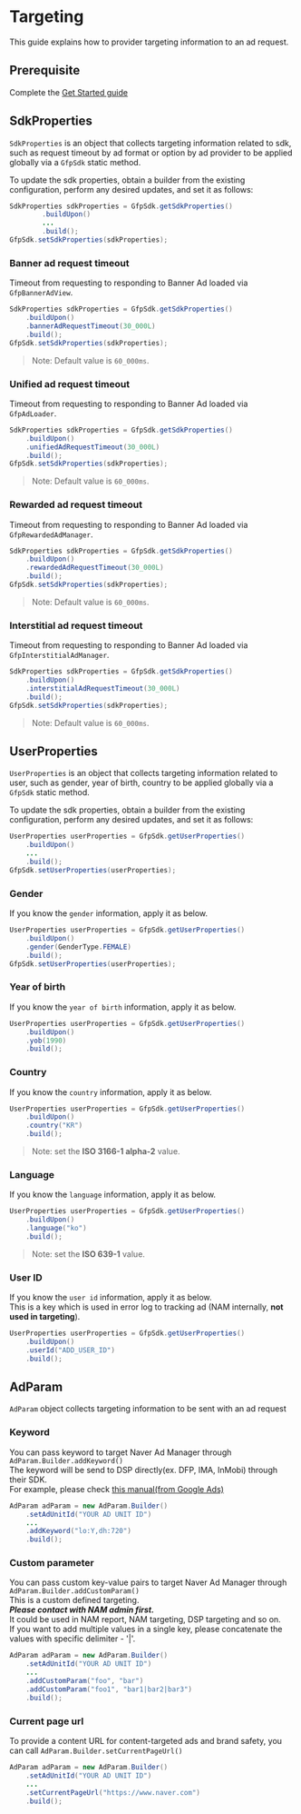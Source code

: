 # Targeting

This guide explains how to provider targeting information to an ad request.

## Prerequisite

Complete the [Get Started guide](../README.md)

## SdkProperties

`SdkProperties` is an object that collects targeting information related to sdk, such as request timeout by ad format or option by ad provider to be applied globally via a `GfpSdk` static method.

To update the sdk properties, obtain a builder from the existing configuration, perform any desired updates, and set it as follows:

```java
SdkProperties sdkProperties = GfpSdk.getSdkProperties()
        .buildUpon()
        ...
        .build();
GfpSdk.setSdkProperties(sdkProperties);
```

### Banner ad request timeout

Timeout from requesting to responding to Banner Ad loaded via `GfpBannerAdView`.

```java
SdkProperties sdkProperties = GfpSdk.getSdkProperties()
    .buildUpon()
    .bannerAdRequestTimeout(30_000L)
    .build();
GfpSdk.setSdkProperties(sdkProperties);
```
>Note: Default value is `60_000ms`.

### Unified ad request timeout

Timeout from requesting to responding to Banner Ad loaded via `GfpAdLoader`.

```java
SdkProperties sdkProperties = GfpSdk.getSdkProperties()
    .buildUpon()
    .unifiedAdRequestTimeout(30_000L)
    .build();
GfpSdk.setSdkProperties(sdkProperties);
```
>Note: Default value is `60_000ms`.

### Rewarded ad request timeout

Timeout from requesting to responding to Banner Ad loaded via `GfpRewardedAdManager`.

```java
SdkProperties sdkProperties = GfpSdk.getSdkProperties()
    .buildUpon()
    .rewardedAdRequestTimeout(30_000L)
    .build();
GfpSdk.setSdkProperties(sdkProperties);
```
>Note: Default value is `60_000ms`.

### Interstitial ad request timeout

Timeout from requesting to responding to Banner Ad loaded via `GfpInterstitialAdManager`.

```java
SdkProperties sdkProperties = GfpSdk.getSdkProperties()
    .buildUpon()
    .interstitialAdRequestTimeout(30_000L)
    .build();
GfpSdk.setSdkProperties(sdkProperties);
```
>Note: Default value is `60_000ms`.

## UserProperties

`UserProperties` is an object that collects targeting information related to user, such as gender, year of birth, country to be applied globally via a `GfpSdk` static method.

To update the sdk properties, obtain a builder from the existing configuration, perform any desired updates, and set it as follows:

```java
UserProperties userProperties = GfpSdk.getUserProperties()
    .buildUpon()
    ...     
    .build();
GfpSdk.setUserProperties(userProperties);
```

### Gender

If you know the `gender` information, apply it as below.

```java
UserProperties userProperties = GfpSdk.getUserProperties()
    .buildUpon()
    .gender(GenderType.FEMALE)
    .build();
GfpSdk.setUserProperties(userProperties);
```

### Year of birth

If you know the `year of birth` information, apply it as below.

```java
UserProperties userProperties = GfpSdk.getUserProperties()
    .buildUpon()
    .yob(1990)
    .build();
```

### Country

If you know the `country` information, apply it as below.

```java
UserProperties userProperties = GfpSdk.getUserProperties()
    .buildUpon()
    .country("KR")
    .build();
```
>Note: set the **ISO 3166-1 alpha-2** value.

### Language

If you know the `language` information, apply it as below.

```java
UserProperties userProperties = GfpSdk.getUserProperties()
    .buildUpon()
    .language("ko")
    .build();
```
>Note: set the **ISO 639-1** value.

### User ID

If you know the `user id` information, apply it as below.\
This is a key which is used in error log to tracking ad (NAM internally, **not used in targeting**).

```java
UserProperties userProperties = GfpSdk.getUserProperties()
    .buildUpon()
    .userId("ADD_USER_ID")
    .build();
```

## AdParam

`AdParam` object collects targeting information to be sent with an ad request

### Keyword

You can pass keyword to target Naver Ad Manager through `AdParam.Builder.addKeyword()`\
The keyword will be send to DSP directly(ex. DFP, IMA, InMobi) through their SDK.\
For example, please check [this manual(from Google Ads)](https://ads.google.com/intl/ko_kr/home/tools/keyword-planner/)

```java
AdParam adParam = new AdParam.Builder()
    .setAdUnitId("YOUR AD UNIT ID")
    ...
    .addKeyword("lo:Y,dh:720")
    .build();
```

### Custom parameter

You can pass custom key-value pairs to target Naver Ad Manager through `AdParam.Builder.addCustomParam()`\
This is a custom defined targeting.\
***Please contact with NAM admin first.***\
It could be used in NAM report, NAM targeting, DSP targeting and so on.\
If you want to add multiple values in a single key, please concatenate the values with specific delimiter - '|'.

```java
AdParam adParam = new AdParam.Builder()
    .setAdUnitId("YOUR AD UNIT ID")
    ...      
    .addCustomParam("foo", "bar")
    .addCustomParam("foo1", "bar1|bar2|bar3")
    .build();
```

### Current page url

To provide a content URL for content-targeted ads and brand safety, you can call `AdParam.Builder.setCurrentPageUrl()`

```java
AdParam adParam = new AdParam.Builder()
    .setAdUnitId("YOUR AD UNIT ID")
    ...
    .setCurrentPageUrl("https://www.naver.com")
    .build();
```
